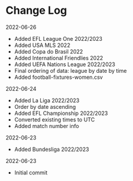 # Change Log

2022-06-26
* Added EFL League One 2022/2023
* Added USA MLS 2022
* Added Copa do Brasil 2022
* Added International Friendlies 2022
* Added UEFA Nations League 2022/2023
* Final ordering of data: league by date by time
* Added football-fixtures-women.csv

2022-06-24
* Added La Liga 2022/2023
* Order by date ascending
* Added EFL Championship 2022/2023
* Converted existing times to UTC
* Added match number info

2022-06-23
* Added Bundesliga 2022/2023

2022-06-23
* Initial commit
